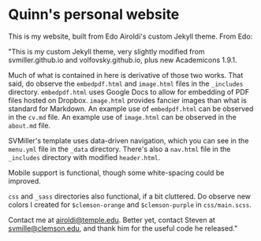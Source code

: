 Quinn's personal website
=====================================
This is my website, built from Edo Airoldi's custom Jekyll theme. From Edo:

"This is my custom Jekyll theme, very slightly modified from svmiller.github.io and volfovsky.github.io, plus new Academicons 1.9.1.

Much of what is contained in here is derivative of those two works. That said, do observe the `embedpdf.html` and `image.html` files in the `_includes` directory. `embedpdf.html` uses Google Docs to allow for embedding of PDF files hosted on Dropbox. `image.html` provides fancier images than what is standard for Markdown. An example use of `embedpdf.html` can be observed in the `cv.md` file. An example use of `image.html` can be observed in the `about.md` file.

SVMiller's template uses data-driven navigation, which you can see in the `menu.yml` file in the `_data` directory. There's also a `nav.html` file in the `_includes` directory with modified `header.html`.

Mobile support is  functional, though some white-spacing could be improved. 

`css` and `_sass` directories also functional, if a bit cluttered. Do observe new colors I created for `$clemson-orange` and `$clemson-purple` in `css/main.scss`.

Contact me at airoldi@temple.edu. Better yet, contact Steven at svmille@clemson.edu, and thank him for the useful code he released."